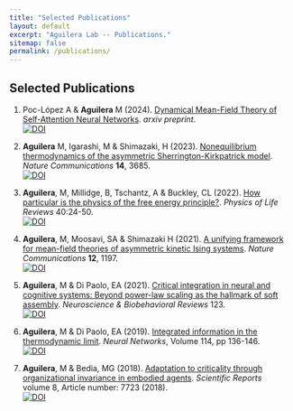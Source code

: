 ```yaml
---
title: "Selected Publications"
layout: default
excerpt: "Aguilera Lab -- Publications."
sitemap: false
permalink: /publications/
---
```


## Selected Publications

1. Poc-López A & **Aguilera** M (2024). [Dynamical Mean-Field Theory of Self-Attention Neural Networks](https://arxiv.org/abs/2406.07247). _arxiv preprint_.\
[![DOI](https://img.shields.io/badge/DOI-10.48550/arXiv.2406.07247--y-lightgreen.svg)](https://doi.org/10.48550/arXiv.2406.07247)

1. **Aguilera** M, Igarashi, M & Shimazaki, H (2023). [Nonequilibrium thermodynamics of the asymmetric Sherrington-Kirkpatrick model](https://www.nature.com/articles/s41467-023-39107-y). _Nature Communications_ **14**, 3685.\
[![DOI](https://img.shields.io/badge/DOI-10.1038/s41467--023--39107--y-lightgreen.svg)](https://doi.org/10.1038/s41467-023-39107-y)

1. **Aguilera**, M, Millidge, B, Tschantz, A & Buckley, CL (2022). [How particular is the physics of the free energy principle?](https://www.nature.com/articles/s41467-021-20890-5). _Physics of Life Reviews_ 40:24-50.\
[![DOI](https://img.shields.io/badge/DOI-10.1016/j.plrev.2021.11.001-lightgreen.svg)](https://doi.org/10.1016/j.plrev.2021.11.001)

1. **Aguilera**, M, Moosavi, SA & Shimazaki H (2021). [A unifying framework for mean-field theories of asymmetric kinetic Ising systems](https://www.nature.com/articles/s41467-021-20890-5).  _Nature Communications_ **12**, 1197.\
[![DOI](https://img.shields.io/badge/DOI-10.1038/s41467--021--20890--5-lightgreen.svg)](https://doi.org/10.1038/s41467-021-20890-5)

1. **Aguilera**, M & Di Paolo, EA (2021). [Critical integration in neural and cognitive systems: Beyond power-law scaling as the hallmark of soft assembly](https://www.sciencedirect.com/science/article/pii/S0149763421000233). _Neuroscience & Biobehavioral Reviews_ 123.\
[![DOI](https://img.shields.io/badge/DOI-10.1016/j.neubiorev.2021.01.009-lightgreen.svg)](https://doi.org/10.1016/j.neubiorev.2021.01.009)

1. **Aguilera**, M & Di Paolo, EA (2019). [Integrated information in the thermodynamic limit](https://doi.org/10.1016/j.neunet.2019.03.001). <i>Neural Networks</i>, Volume 114, pp 136-146.\
[![DOI](https://img.shields.io/badge/DOI-10.1016/j.neunet.2019.03.001-lightgreen.svg)](https://doi.org/10.1016/j.neunet.2019.03.001)

1. **Aguilera**, M &amp; Bedia, MG (2018). [Adaptation to criticality through organizational invariance in embodied agents](https://www.nature.com/articles/s41598-018-25925-4). _Scientific Reports_ volume 8, Article number: 7723 (2018).\
[![DOI](https://img.shields.io/badge/DOI-10.1038/s41598--018--25925--4-lightgreen.svg)](https://doi.org/10.1038/s41598-018-25925-4)

